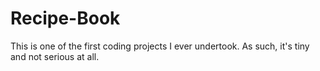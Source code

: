 # Recipe-Book
This is one of the first coding projects I ever undertook. As such, it's tiny and not serious at all.
